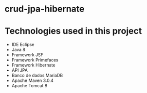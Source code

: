 # crud-jpa-hibernate


# Technologies used in this project

* IDE Eclipse
* Java 8
* Framework JSF
* Framework Primefaces
* Framework Hibernate 
* API JPA
* Banco de dados MariaDB
* Apache Maven 3.0.4
* Apache Tomcat 8